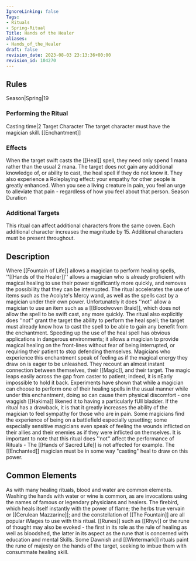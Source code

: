 ```yaml
---
IgnoreLinking: false
Tags:
- Rituals
- Spring-Ritual
Title: Hands of the Healer
aliases:
- Hands_of_the_Healer
draft: false
revision_date: 2023-08-03 23:13:36+00:00
revision_id: 104270
---
```


## Rules
Season|Spring|19
### Performing the Ritual
Casting time|2 Target Character The target character must have the  magician skill.
[[Enchantment]] 
### Effects
When the target swift casts the [[Heal]] spell, they need only spend 1 mana rather than the usual 2 mana. The target does not gain any additional knowledge of, or ability to cast, the heal spell if they do not know it.
They also experience a Roleplaying effect: your empathy for other people is greatly enhanced. When you see a living creature in pain, you feel an urge to alleviate that pain - regardless of how you feel about that person. 
Season Duration
### Additional Targets
This ritual can affect additional characters from the same coven. Each additional character increases the magnitude by 15. Additional characters must be present throughout.
## Description
Where [[Fountain of Life]] allows a magician to perform healing spells, ''[[Hands of the Healer]]'' allows a magician who is already proficient with magical healing to use their power significantly more quickly, and removes the possibility that they can be interrupted. The ritual accelerates the use of items such as the Acolyte's Mercy wand, as well as the spells cast by a magician under their own power. 
Unfortunately it does ''not'' allow a magician to use an item such as a [[Bloodwoven Braid]], which does not allow the spell to be swift cast, any more quickly.
The ritual also explicitly does ''not'' grant the target the ability to perform the heal spell; the target must already know how to cast the spell to be able to gain any benefit from the enchantment. 
Speeding up the use of the heal spell has obvious applications in dangerous environments; it allows a magician to provide magical healing on the front-lines without fear of being interrupted, or requiring their patient to stop defending themselves. 
Magicians who experience this enchantment speak of feeling as if the magical energy they draw on is eager to be unleashed. They recount an almost instant connection between themselves, their [[Magic]], and their target. The magic leaps easily across the gap from caster to patient; indeed, it is nEarly impossible to hold it back. Experiments have shown that while a magician can choose to perform one of their healing spells in the usual manner while under this enchantment, doing so can cause them physical discomfort - one waggish [[Hakima]] likened it to having a particularly fUll bladder.
If the ritual has a drawback, it is that it greatly increases the ability of the magician to feel sympathy for those who are in pain. Some magicians find the experience of being on a battlefield especially upsetting; some especially sensitive magicians even speak of feeling the wounds inflicted on their allies and their enemies as if they were inflicted on themselves.
It is important to note that this ritual does ''not'' affect the performance of Rituals - The [[Hands of Sacred Life]] is not affected for example. The [[Enchanted]] magician must be in some way "casting" heal to draw on this power.
## Common Elements
As with many healing rituals, blood and water are common elements. Washing the hands with water or wine is common, as are invocations using the names of famous or legendary physicians and healers. The firebird, which heals itself instantly with the power of flame; the herbs true vervain or [[Cerulean Mazzarine]]; and the constellation of [[The Fountain]] are all popular iMages to use with this ritual.
[[Runes]] such as [[Rhyv]] or the rune of thought may also be evoked - the first in its role as the rule of healing as well as bloodshed, the latter in its aspect as the rune that is concerned with education and mental Skills. 
Some Dawnish and [[Wintermark]] rituals paint the rune of majesty on the hands of the target, seeking to imbue them with consummate healing skill.